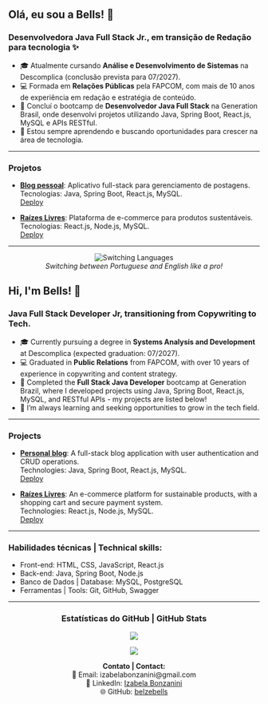 ## Olá, eu sou a Bells! 🦆
### Desenvolvedora Java Full Stack Jr., em transição de Redação para tecnologia ✨
- 🎓 Atualmente cursando **Análise e Desenvolvimento de Sistemas** na Descomplica (conclusão prevista para 07/2027).
- 💻 Formada em **Relações Públicas** pela FAPCOM, com mais de 10 anos de experiência em redação e estratégia de conteúdo.
- 🚀 Concluí o bootcamp de **Desenvolvedor Java Full Stack** na Generation Brasil, onde desenvolvi projetos utilizando Java, Spring Boot, React.js, MySQL e APIs RESTful.
- 🌱 Estou sempre aprendendo e buscando oportunidades para crescer na área de tecnologia.
---
### Projetos
- **[Blog pessoal](https://github.com/belzebells/blog-pessoal-react)**: Aplicativo full-stack para gerenciamento de postagens.  
  Tecnologias: Java, Spring Boot, React.js, MySQL.  
  [Deploy](https://blog-pessoal-react-vert.vercel.app/)

- **[Raízes Livres](https://github.com/Raizes-Livres)**: Plataforma de e-commerce para produtos sustentáveis.  
  Tecnologias: React.js, Node.js, MySQL.  
  [Deploy](https://raizes-livres.netlify.app/)

---
<div align="center">
  <img src="takatakataka-helicopteredited.gif" alt="Switching Languages" />
  <br>
  <em>Switching between Portuguese and English like a pro!</em>
</div>

## Hi, I'm Bells! 🦆
### Java Full Stack Developer Jr, transitioning from Copywriting to Tech.
- 🎓 Currently pursuing a degree in **Systems Analysis and Development** at Descomplica (expected graduation: 07/2027).
- 💻 Graduated in **Public Relations** from FAPCOM, with over 10 years of experience in copywriting and content strategy.
- 🚀 Completed the **Full Stack Java Developer** bootcamp at Generation Brazil, where I developed projects using Java, Spring Boot, React.js, MySQL, and RESTful APIs - my projects are listed below!
- 🌱 I’m always learning and seeking opportunities to grow in the tech field.

---
### Projects 
- **[Personal blog](https://github.com/belzebells/blog-pessoal-react)**: A full-stack blog application with user authentication and CRUD operations.  
  Technologies: Java, Spring Boot, React.js, MySQL.  
  [Deploy](https://blog-pessoal-react-vert.vercel.app/)

- **[Raízes Livres](https://github.com/Raizes-Livres)**: An e-commerce platform for sustainable products, with a shopping cart and secure payment system.  
  Technologies: React.js, Node.js, MySQL.  
  [Deploy](https://raizes-livres.netlify.app/)
  
---
### **Habilidades técnicas | Technical skills:**
- Front-end: HTML, CSS, JavaScript, React.js  
- Back-end: Java, Spring Boot, Node.js  
- Banco de Dados | Database: MySQL, PostgreSQL  
- Ferramentas | Tools: Git, GitHub, Swagger  

---
<h3 align="center">Estatísticas do GitHub | GitHub Stats</h3>

<p align="center">
  <img src="https://github-readme-stats.vercel.app/api?username=belzebells&show_icons=true&theme=radical">
</p>

<p align="center">
  <img src="https://github-readme-stats.vercel.app/api/top-langs/?username=belzebells&layout=compact&theme=radical">
</p>

<p align="center">
  <b>Contato | Contact:</b><br>
  📧 Email: izabelabonzanini@gmail.com<br>
  💼 LinkedIn: <a href="http://linkedin.com/in/izabelabonzanini">Izabela Bonzanini</a><br>
  🌐 GitHub: <a href="https://github.com/belzebells">belzebells</a>
</p>

